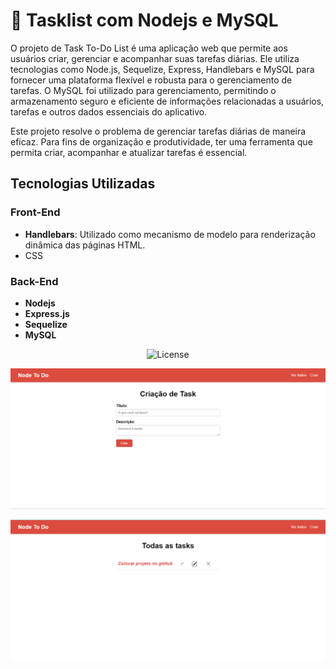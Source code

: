 # 🚀 Tasklist com Nodejs e MySQL

O projeto de Task To-Do List é uma aplicação web que permite aos usuários criar, gerenciar e acompanhar suas tarefas diárias. Ele utiliza tecnologias como Node.js, Sequelize, Express, Handlebars e MySQL para fornecer uma plataforma flexível e robusta para o gerenciamento de tarefas. O MySQL foi utilizado para gerenciamento, permitindo o armazenamento seguro e eficiente de informações relacionadas a usuários, tarefas e outros dados essenciais do aplicativo.

Este projeto resolve o problema de gerenciar tarefas diárias de maneira eficaz. Para fins de organização e produtividade, ter uma ferramenta que permita criar, acompanhar e atualizar tarefas é essencial.

## Tecnologias Utilizadas

### Front-End
- **Handlebars**: Utilizado como mecanismo de modelo para renderização dinâmica das páginas HTML.
- CSS

### Back-End
- **Nodejs**
- **Express.js**
- **Sequelize**
- **MySQL**

<p align="center">
  <img alt="License" src="https://img.shields.io/static/v1?label=license&message=MIT&color=49AA26&labelColor=000000">
</p>

<p align="center"><img src="./img/layout_.png"></p>
<p align="center"><img src="./img/layout__.png"></p>
